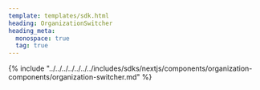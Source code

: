 ```yaml
---
template: templates/sdk.html
heading: OrganizationSwitcher
heading_meta:
  monospace: true
  tag: true
---
```

{% include "../../../../../../../includes/sdks/nextjs/components/organization-components/organization-switcher.md" %}
